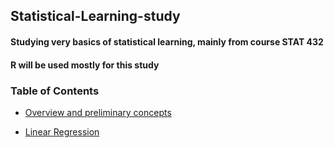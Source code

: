 ## Statistical-Learning-study
#### Studying very basics of statistical learning, mainly from course STAT 432
#### R will be used mostly for this study


### Table of Contents

- [Overview and preliminary concepts](week1/README.md)

- [Linear Regression](week2/README.md)
